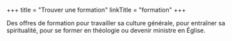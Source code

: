 +++
title = "Trouver une formation"
linkTitle = "formation"
+++

Des offres de formation pour travailler sa culture générale, pour entraîner sa spiritualité, pour se former en théologie ou devenir ministre en Église.
